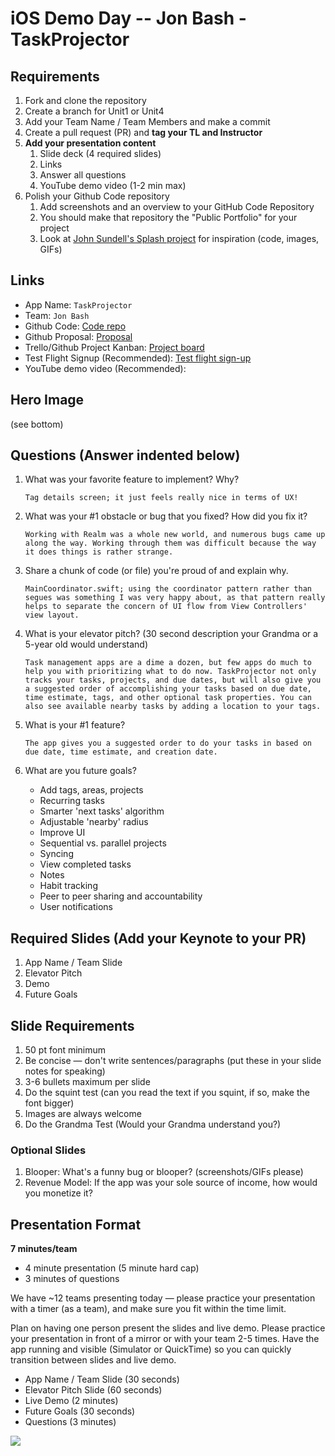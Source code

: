 # iOS Demo Day -- Jon Bash - TaskProjector

## Requirements

1. Fork and clone the repository
2. Create a branch for Unit1 or Unit4
3. Add your Team Name / Team Members and make a commit
4. Create a pull request (PR) and **tag your TL and Instructor**
5. **Add your presentation content**
    1. Slide deck (4 required slides)
    2. Links
    3. Answer all questions 
    4. YouTube demo video (1-2 min max)
6. Polish your Github Code repository
    1. Add screenshots and an overview to your GitHub Code Repository
    2. You should make that repository the "Public Portfolio" for your project
    3. Look at [John Sundell's Splash project](https://github.com/JohnSundell/Splash) for inspiration (code, images, GIFs)

## Links

* App Name: `TaskProjector`
* Team: `Jon Bash`
* Github Code: [Code repo](https://github.com/jonbash/TaskProjector)
* Github Proposal: [Proposal](https://github.com/jonbash/ios-build-sprint-project-proposal/tree/unit4)
* Trello/Github Project Kanban: [Project board](https://github.com/jonbash/TaskProjector/projects/1)
* Test Flight Signup (Recommended): [Test flight sign-up](https://testflight.apple.com/join/36NhD7Pp)
* YouTube demo video (Recommended): 

## Hero Image

(see bottom)

## Questions (Answer indented below)

1. What was your favorite feature to implement? Why?

    `Tag details screen; it just feels really nice in terms of UX!`

2. What was your #1 obstacle or bug that you fixed? How did you fix it?

    `Working with Realm was a whole new world, and numerous bugs came up along the way. Working through them was difficult because the way it does things is rather strange.`
  
3. Share a chunk of code (or file) you're proud of and explain why.

    `MainCoordinator.swift; using the coordinator pattern rather than segues was something I was very happy about, as that pattern really helps to separate the concern of UI flow from View Controllers' view layout.`
  
4. What is your elevator pitch? (30 second description your Grandma or a 5-year old would understand)

    `Task management apps are a dime a dozen, but few apps do much to help you with prioritizing what to do now. TaskProjector not only tracks your tasks, projects, and due dates, but will also give you a suggested order of accomplishing your tasks based on due date, time estimate, tags, and other optional task properties. You can also see available nearby tasks by adding a location to your tags.`
  
5. What is your #1 feature?

    `The app gives you a suggested order to do your tasks in based on due date, time estimate, and creation date.`
  
6. What are you future goals?
    * Add tags, areas, projects
    * Recurring tasks
    * Smarter 'next tasks' algorithm
    * Adjustable 'nearby' radius
    * Improve UI
    * Sequential vs. parallel projects
    * Syncing
    * View completed tasks
    * Notes
    * Habit tracking
    * Peer to peer sharing and accountability
    * User notifications

## Required Slides (Add your Keynote to your PR)

1. App Name / Team Slide
2. Elevator Pitch
3. Demo
4. Future Goals

## Slide Requirements

1. 50 pt font minimum
2. Be concise — don't write sentences/paragraphs (put these in your slide notes for speaking)
3. 3-6 bullets maximum per slide
4. Do the squint test (can you read the text if you squint, if so, make the font bigger)
6. Images are always welcome
7. Do the Grandma Test (Would your Grandma understand you?)

### Optional Slides

1. Blooper: What's a funny bug or blooper? (screenshots/GIFs please)
2. Revenue Model: If the app was your sole source of income, how would you monetize it?

## Presentation Format

**7 minutes/team**

* 4 minute presentation (5 minute hard cap)
* 3 minutes of questions

We have ~12 teams presenting today — please practice your presentation with a timer (as a team), and make sure you fit within the time limit.

Plan on having one person present the slides and live demo. Please practice your presentation in front of a mirror or with your team 2-5 times. Have the app running and visible (Simulator or QuickTime) so you can quickly transition between slides and live demo.

* App Name / Team Slide (30 seconds)
* Elevator Pitch Slide (60 seconds)
* Live Demo (2 minutes)
* Future Goals (30 seconds)
* Questions (3 minutes)

![](https://raw.githubusercontent.com/jonbash/iOS-Demo-Day/unit4/screenshot-1-nextTasks.png)
